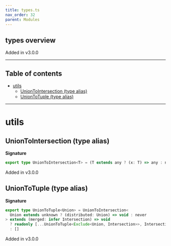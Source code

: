 ```yaml
---
title: types.ts
nav_order: 32
parent: Modules
---
```


## types overview

Added in v3.0.0

---

<h2 class="text-delta">Table of contents</h2>

- [utils](#utils)
  - [UnionToIntersection (type alias)](#uniontointersection-type-alias)
  - [UnionToTuple (type alias)](#uniontotuple-type-alias)

---

# utils

## UnionToIntersection (type alias)

**Signature**

```ts
export type UnionToIntersection<T> = (T extends any ? (x: T) => any : never) extends (x: infer R) => any ? R : never
```

Added in v3.0.0

## UnionToTuple (type alias)

**Signature**

```ts
export type UnionToTuple<Union> = UnionToIntersection<
  Union extends unknown ? (distributed: Union) => void : never
> extends (merged: infer Intersection) => void
  ? readonly [...UnionToTuple<Exclude<Union, Intersection>>, Intersection]
  : []
```

Added in v3.0.0
